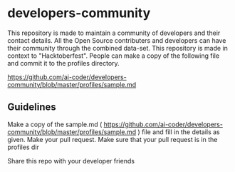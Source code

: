 # developers-community
This repository is made to maintain a community of developers and their contact details. All the Open Source contributers and developers can have their community through the combined data-set. This repository is made in context to "Hacktoberfest". People can make a copy of the following file and commit it to the profiles directory.

https://github.com/ai-coder/developers-community/blob/master/profiles/sample.md

Guidelines
-------------------------------------------------------
Make a copy of the sample.md ( https://github.com/ai-coder/developers-community/blob/master/profiles/sample.md ) file and fill in the details as given.
Make your pull request.
Make sure that your pull request is in the profiles dir


Share this repo with your developer friends

